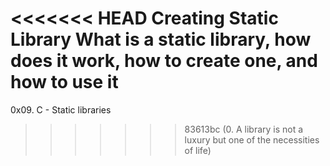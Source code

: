 <<<<<<< HEAD
Creating Static Library
What is a static library, how does it work, how to create one, and how to use it
=======
0x09. C - Static libraries
>>>>>>> 83613bc (0. A library is not a luxury but one of the necessities of life)

